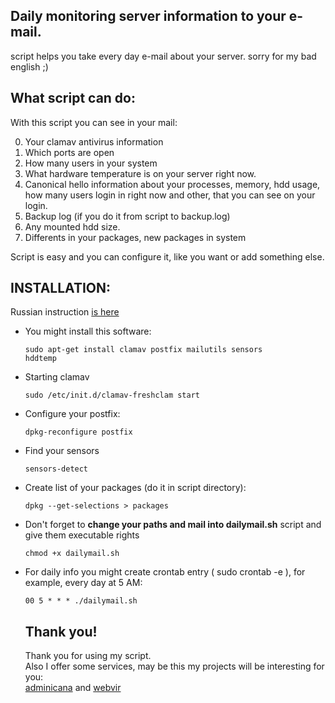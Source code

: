 <h2>Daily monitoring server information to your e-mail.</h2>

script helps you take every day e-mail about your server.
sorry for my bad english ;)


<h2>What script can do:</h2>

With this script you can see in your mail:

0. Your clamav antivirus information 
1. Which ports are open
2. How many users in your system
3. What hardware temperature is on your server right now.
4. Canonical hello information about your processes, memory, hdd usage, how many users login in right now and other, that you can see on your login.
5. Backup log (if you do it from script to backup.log)
6. Any mounted hdd size.
7. Differents in your packages, new packages in system

Script is easy and you can configure it, like you want or add something else.

<h2>INSTALLATION:</h2>

Russian instruction <a href="http://linuxstar.ru/poluchenie-informacii-o-sisteme-ezhednevno-na-pochtu-v-ubuntu-server.html">is here</a> 

<ul>
<li>You might install this software:

<code>sudo apt-get install clamav postfix mailutils sensors hddtemp</code></li>

<li>Starting clamav

<code>sudo /etc/init.d/clamav-freshclam start</code></li>

<li>Configure your postfix:

<code>dpkg-reconfigure postfix</code></li>

<li>Find your sensors

<code>sensors-detect</code></li>

<li>Create list of your packages (do it in script directory):

<code>dpkg --get-selections > packages</code></li>

<li>Don't forget to <strong>change your paths and mail into dailymail.sh</strong> script and give them executable rights

<code>chmod +x dailymail.sh</code></li>


<li>For daily info you might create crontab entry ( sudo crontab -e ), for example, every day at 5 AM:

<code>00 5 * * * ./dailymail.sh</code></li>

<h2>Thank you!</h2>
Thank you for using my script.<br/>
Also I offer some services, may be this my projects will be interesting for you:<br/>
<a href="http://adminicana.ru/en.html">adminicana</a> and <a href="http://webvir.ru">webvir</a>

